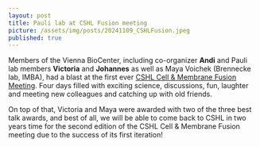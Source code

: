 ```yaml
---
layout: post
title: Pauli lab at CSHL Fusion meeting
picture: /assets/img/posts/20241109_CSHLFusion.jpeg
published: true
---
```

Members of the Vienna BioCenter, including co-organizer **Andi** and Pauli lab members **Victoria** and **Johannes** as well as Maya Voichek (Brennecke lab, IMBA), had a blast at the first ever [CSHL Cell & Membrane Fusion Meeting](https://meetings.cshl.edu/meetings.aspx?meet=fusion).
Four days filled with exciting science, discussions, fun, laughter and meeting new colleagues and catching up with old friends. 

On top of that, Victoria and Maya were awarded with two of the three best talk awards, and best of all, we will be able to come back to CSHL in two years time for the second edition of the CSHL Cell & Membrane Fusion meeting due to the success of its first iteration! 
